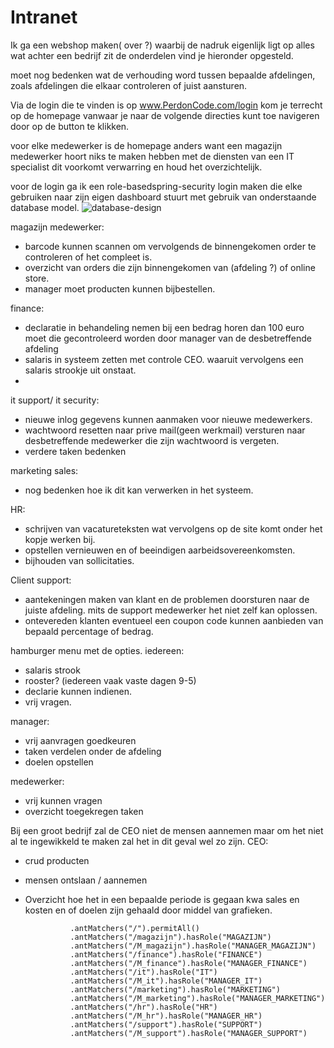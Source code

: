 # Intranet

Ik ga een webshop maken( over ?) waarbij de nadruk eigenlijk ligt op alles wat achter een bedrijf zit de onderdelen vind je hieronder opgesteld.

moet nog bedenken wat de verhouding word tussen bepaalde afdelingen, zoals afdelingen die elkaar controleren of juist aansturen.

Via de login die te vinden is op www.PerdonCode.com/login kom je terrecht op de homepage vanwaar je naar de volgende directies kunt toe navigeren door op de button te klikken. 

voor elke medewerker is de homepage anders want een magazijn medewerker hoort niks te maken hebben met de diensten van een IT specialist dit voorkomt verwarring en houd het overzichtelijk.

voor de login ga ik een role-basedspring-security login maken die elke gebruiken naar zijn eigen dashboard stuurt met gebruik van onderstaande database model.
![database-design](https://user-images.githubusercontent.com/118398079/206561903-bf2193dd-069c-49a0-884a-3fa0fac293dd.png)


magazijn medewerker:
 - barcode kunnen scannen om vervolgends de binnengekomen order te controleren of het compleet is.
 - overzicht van orders die zijn binnengekomen van (afdeling ?) of online store. 
 - manager moet producten kunnen bijbestellen. 

finance:
 - declaratie in behandeling nemen bij een bedrag horen dan 100 euro moet die gecontroleerd worden door manager van de desbetreffende afdeling
 - salaris in systeem zetten met controle CEO. waaruit vervolgens een salaris strookje uit onstaat.
 - 

it support/ it security:
 - nieuwe inlog gegevens kunnen aanmaken voor nieuwe medewerkers.
 - wachtwoord resetten naar prive mail(geen werkmail) versturen naar desbetreffende medewerker die zijn wachtwoord is vergeten. 
 - verdere taken bedenken

marketing sales:
- nog bedenken hoe ik dit kan verwerken in het systeem.

HR:
 - schrijven van vacatureteksten wat vervolgens op de site komt onder het kopje werken bij.
 - opstellen vernieuwen en of beeindigen aarbeidsovereenkomsten.
 - bijhouden van sollicitaties.

Client support: 
 - aantekeningen maken van klant en de problemen doorsturen naar de juiste afdeling. mits de support medewerker het niet zelf kan oplossen.
 - ontevereden klanten eventueel een coupon code kunnen aanbieden van bepaald percentage of bedrag. 
  

hamburger menu met de opties.
iedereen:
 - salaris strook
 - rooster? (iedereen vaak vaste dagen 9-5)
 - declarie kunnen indienen.
 - vrij vragen.
 
manager: 
  - vrij aanvragen goedkeuren
  - taken verdelen onder de afdeling
  - doelen opstellen
 
 medewerker:
 - vrij kunnen vragen 
 - overzicht toegekregen taken
 
 
 Bij een groot bedrijf zal de CEO niet de mensen aannemen maar om het niet al te ingewikkeld te maken zal het in dit geval wel zo zijn.
 CEO:
- crud producten 
- mensen ontslaan / aannemen 
- Overzicht hoe het in een bepaalde periode is gegaan kwa sales en kosten en of doelen zijn gehaald door middel van grafieken.
 



                .antMatchers("/").permitAll()
                .antMatchers("/magazijn").hasRole("MAGAZIJN")
                .antMatchers("/M_magazijn").hasRole("MANAGER_MAGAZIJN")
                .antMatchers("/finance").hasRole("FINANCE")
                .antMatchers("/M_finance").hasRole("MANAGER_FINANCE")
                .antMatchers("/it").hasRole("IT")
                .antMatchers("/M_it").hasRole("MANAGER_IT")
                .antMatchers("/marketing").hasRole("MARKETING")
                .antMatchers("/M_marketing").hasRole("MANAGER_MARKETING")
                .antMatchers("/hr").hasRole("HR")
                .antMatchers("/M_hr").hasRole("MANAGER_HR")
                .antMatchers("/support").hasRole("SUPPORT")
                .antMatchers("/M_support").hasRole("MANAGER_SUPPORT")

